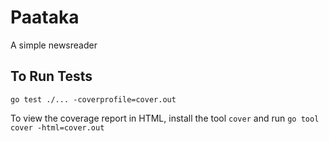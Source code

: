 # Paataka

A simple newsreader

## To Run Tests

```
go test ./... -coverprofile=cover.out
```

To view the coverage report in HTML, install the tool `cover` and run `go tool cover -html=cover.out`
